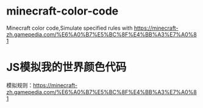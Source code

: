 # minecraft-color-code
Minecraft color code,Simulate specified rules with  https://minecraft-zh.gamepedia.com/%E6%A0%B7%E5%BC%8F%E4%BB%A3%E7%A0%81

# JS模拟我的世界颜色代码
模拟规则：https://minecraft-zh.gamepedia.com/%E6%A0%B7%E5%BC%8F%E4%BB%A3%E7%A0%81

